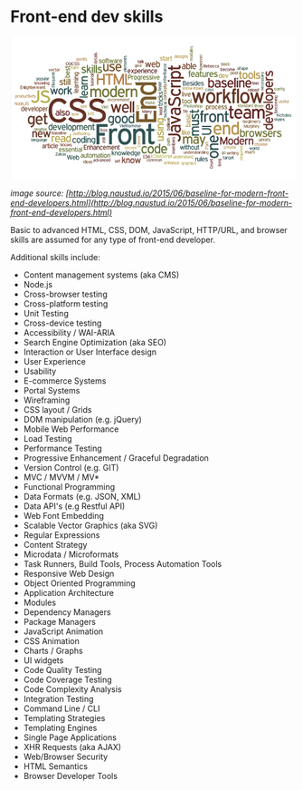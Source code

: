 # Front-end dev skills

![](../images/front-end-skills.png "http://blog.naustud.io/2015/06/baseline-for-modern-front-end-developers.html")

<cite>image source: [http://blog.naustud.io/2015/06/baseline-for-modern-front-end-developers.html](http://blog.naustud.io/2015/06/baseline-for-modern-front-end-developers.html)</cite>

Basic to advanced HTML, CSS, DOM, JavaScript, HTTP/URL, and browser skills are assumed for any type of front-end developer. 

Additional skills include:

* Content management systems (aka CMS)
* Node.js
* Cross-browser testing
* Cross-platform testing
* Unit Testing
* Cross-device testing
* Accessibility / WAI-ARIA
* Search Engine Optimization (aka SEO)
* Interaction or User Interface design
* User Experience
* Usability
* E-commerce Systems
* Portal Systems
* Wireframing
* CSS layout / Grids
* DOM manipulation (e.g. jQuery)
* Mobile Web Performance
* Load Testing
* Performance Testing
* Progressive Enhancement / Graceful Degradation
* Version Control (e.g. GIT)
* MVC / MVVM / MV* 
* Functional Programming
* Data Formats (e.g. JSON, XML)
* Data API's (e.g Restful API)
* Web Font Embedding
* Scalable Vector Graphics (aka SVG)
* Regular Expressions
* Content Strategy
* Microdata / Microformats
* Task Runners, Build Tools, Process Automation Tools
* Responsive Web Design
* Object Oriented Programming
* Application Architecture
* Modules
* Dependency Managers
* Package Managers
* JavaScript Animation
* CSS Animation
* Charts / Graphs
* UI widgets
* Code Quality Testing
* Code Coverage Testing
* Code Complexity Analysis
* Integration Testing
* Command Line / CLI 
* Templating Strategies
* Templating Engines
* Single Page Applications
* XHR Requests (aka AJAX)
* Web/Browser Security
* HTML Semantics
* Browser Developer Tools






